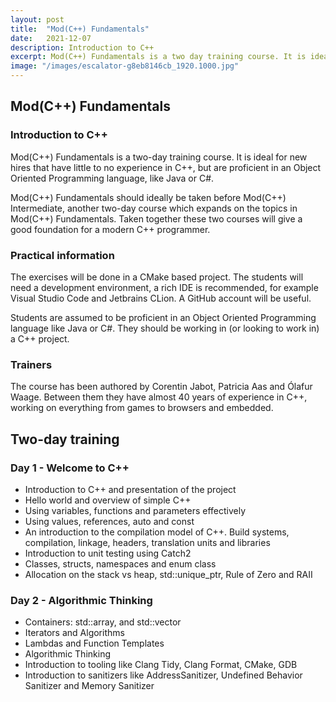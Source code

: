 ```yaml
---
layout: post
title:  "Mod(C++) Fundamentals"
date:   2021-12-07
description: Introduction to C++
excerpt: Mod(C++) Fundamentals is a two day training course. It is ideal for new hires that have little to no experience in C++. 
image: "/images/escalator-g8eb8146cb_1920.1000.jpg"
---
```


## Mod(C++) Fundamentals

### Introduction to C++

Mod(C++) Fundamentals is a two-day training course. It is ideal for new hires that
have little to no experience in C++, but are proficient in an Object Oriented
Programming language, like Java or C#.

Mod(C++) Fundamentals should ideally be taken before Mod(C++) Intermediate, another
two-day course which expands on the topics in Mod(C++) Fundamentals. Taken together
these two courses will give a good foundation for a modern C++ programmer.

### Practical information

The exercises will be done in a CMake based project. The students will need a
development environment, a rich IDE is recommended, for example Visual Studio Code and
Jetbrains CLion. A GitHub account will be useful.

Students are assumed to be proficient in an Object Oriented Programming language like
Java or C#. They should be working in (or looking to work in) a C++ project.

### Trainers

The course has been authored by Corentin Jabot, Patricia Aas and Ólafur Waage. Between
them they have almost 40 years of experience in C++, working on everything from games
to browsers and embedded.

## Two-day training

### Day 1 - Welcome to C++

- Introduction to C++ and presentation of the project
- Hello world and overview of simple C++
- Using variables,  functions and parameters effectively
- Using values, references, auto and const
- An introduction to the compilation model of C++. Build systems, compilation, linkage, headers, translation units and libraries
- Introduction to unit testing using Catch2
- Classes, structs, namespaces and enum class
- Allocation on the stack vs heap, std::unique_ptr, Rule of Zero and RAII

### Day 2 - Algorithmic Thinking

- Containers: std::array, and std::vector
- Iterators and Algorithms
- Lambdas and Function Templates
- Algorithmic Thinking
- Introduction to tooling like Clang Tidy, Clang Format, CMake, GDB
- Introduction to sanitizers like AddressSanitizer, Undefined Behavior Sanitizer and Memory Sanitizer
